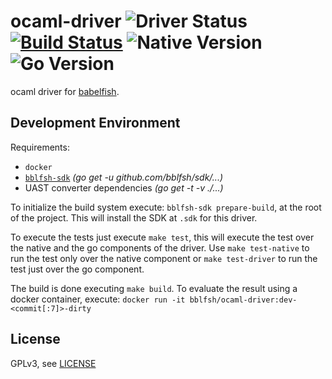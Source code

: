 # ocaml-driver  ![Driver Status](https://img.shields.io/badge/status-planning-e08dd1.svg) [![Build Status](https://travis-ci.org/bblfsh/ocaml-driver.svg?branch=master)](https://travis-ci.org/bblfsh/ocaml-driver) ![Native Version](https://img.shields.io/badge/ocaml%20version--aa93ea.svg) ![Go Version](https://img.shields.io/badge/go%20version-1.8-63afbf.svg)

ocaml driver for [babelfish](https://github.com/bblfsh/server).


Development Environment
-----------------------

Requirements:
- `docker`
- [`bblfsh-sdk`](https://github.com/bblfsh/sdk) _(go get -u github.com/bblfsh/sdk/...)_
- UAST converter dependencies _(go get -t -v ./...)_

To initialize the build system execute: `bblfsh-sdk prepare-build`, at the root of the project. This will install the SDK at `.sdk` for this driver.

To execute the tests just execute `make test`, this will execute the test over the native and the go components of the driver. Use `make test-native` to run the test only over the native component or `make test-driver` to run the test just over the go component.

The build is done executing `make build`. To evaluate the result using a docker container, execute:
`docker run -it bblfsh/ocaml-driver:dev-<commit[:7]>-dirty`


License
-------

GPLv3, see [LICENSE](LICENSE)



